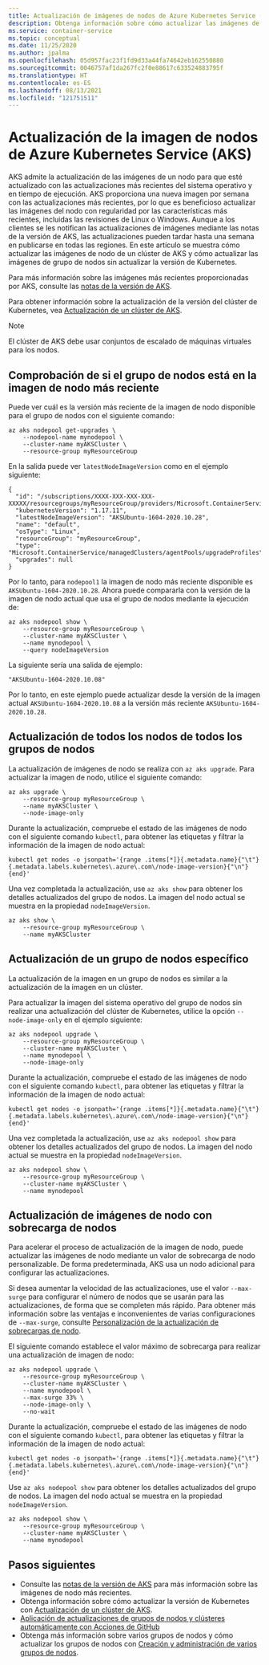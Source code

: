 ```yaml
---
title: Actualización de imágenes de nodos de Azure Kubernetes Service (AKS)
description: Obtenga información sobre cómo actualizar las imágenes de nodos y grupos de nodos de un clúster de AKS.
ms.service: container-service
ms.topic: conceptual
ms.date: 11/25/2020
ms.author: jpalma
ms.openlocfilehash: 05d957fac23f1fd9d33a44fa74642eb162550880
ms.sourcegitcommit: 0046757af1da267fc2f0e88617c633524883795f
ms.translationtype: HT
ms.contentlocale: es-ES
ms.lasthandoff: 08/13/2021
ms.locfileid: "121751511"
---
```

# <a name="azure-kubernetes-service-aks-node-image-upgrade"></a>Actualización de la imagen de nodos de Azure Kubernetes Service (AKS)

AKS admite la actualización de las imágenes de un nodo para que esté actualizado con las actualizaciones más recientes del sistema operativo y en tiempo de ejecución. AKS proporciona una nueva imagen por semana con las actualizaciones más recientes, por lo que es beneficioso actualizar las imágenes del nodo con regularidad por las características más recientes, incluidas las revisiones de Linux o Windows. Aunque a los clientes se les notifican las actualizaciones de imágenes mediante las notas de la versión de AKS, las actualizaciones pueden tardar hasta una semana en publicarse en todas las regiones. En este artículo se muestra cómo actualizar las imágenes de nodo de un clúster de AKS y cómo actualizar las imágenes de grupo de nodos sin actualizar la versión de Kubernetes.

Para más información sobre las imágenes más recientes proporcionadas por AKS, consulte las [notas de la versión de AKS](https://github.com/Azure/AKS/releases).

Para obtener información sobre la actualización de la versión del clúster de Kubernetes, vea [Actualización de un clúster de AKS][upgrade-cluster].

> [!NOTE]
> El clúster de AKS debe usar conjuntos de escalado de máquinas virtuales para los nodos.

## <a name="check-if-your-node-pool-is-on-the-latest-node-image"></a>Comprobación de si el grupo de nodos está en la imagen de nodo más reciente

Puede ver cuál es la versión más reciente de la imagen de nodo disponible para el grupo de nodos con el siguiente comando: 

```azurecli
az aks nodepool get-upgrades \
    --nodepool-name mynodepool \
    --cluster-name myAKSCluster \
    --resource-group myResourceGroup
```

En la salida puede ver `latestNodeImageVersion` como en el ejemplo siguiente:

```output
{
  "id": "/subscriptions/XXXX-XXX-XXX-XXX-XXXXX/resourcegroups/myResourceGroup/providers/Microsoft.ContainerService/managedClusters/myAKSCluster/agentPools/nodepool1/upgradeProfiles/default",
  "kubernetesVersion": "1.17.11",
  "latestNodeImageVersion": "AKSUbuntu-1604-2020.10.28",
  "name": "default",
  "osType": "Linux",
  "resourceGroup": "myResourceGroup",
  "type": "Microsoft.ContainerService/managedClusters/agentPools/upgradeProfiles",
  "upgrades": null
}
```

Por lo tanto, para `nodepool1` la imagen de nodo más reciente disponible es `AKSUbuntu-1604-2020.10.28`. Ahora puede compararla con la versión de la imagen de nodo actual que usa el grupo de nodos mediante la ejecución de:

```azurecli
az aks nodepool show \
    --resource-group myResourceGroup \
    --cluster-name myAKSCluster \
    --name mynodepool \
    --query nodeImageVersion
```

La siguiente sería una salida de ejemplo:

```output
"AKSUbuntu-1604-2020.10.08"
```

Por lo tanto, en este ejemplo puede actualizar desde la versión de la imagen actual `AKSUbuntu-1604-2020.10.08` a la versión más reciente `AKSUbuntu-1604-2020.10.28`. 

## <a name="upgrade-all-nodes-in-all-node-pools"></a>Actualización de todos los nodos de todos los grupos de nodos

La actualización de imágenes de nodo se realiza con `az aks upgrade`. Para actualizar la imagen de nodo, utilice el siguiente comando:

```azurecli
az aks upgrade \
    --resource-group myResourceGroup \
    --name myAKSCluster \
    --node-image-only
```

Durante la actualización, compruebe el estado de las imágenes de nodo con el siguiente comando `kubectl`, para obtener las etiquetas y filtrar la información de la imagen de nodo actual:

```azurecli
kubectl get nodes -o jsonpath='{range .items[*]}{.metadata.name}{"\t"}{.metadata.labels.kubernetes\.azure\.com\/node-image-version}{"\n"}{end}'
```

Una vez completada la actualización, use `az aks show` para obtener los detalles actualizados del grupo de nodos. La imagen del nodo actual se muestra en la propiedad `nodeImageVersion`.

```azurecli
az aks show \
    --resource-group myResourceGroup \
    --name myAKSCluster
```

## <a name="upgrade-a-specific-node-pool"></a>Actualización de un grupo de nodos específico

La actualización de la imagen en un grupo de nodos es similar a la actualización de la imagen en un clúster.

Para actualizar la imagen del sistema operativo del grupo de nodos sin realizar una actualización del clúster de Kubernetes, utilice la opción `--node-image-only` en el ejemplo siguiente:

```azurecli
az aks nodepool upgrade \
    --resource-group myResourceGroup \
    --cluster-name myAKSCluster \
    --name mynodepool \
    --node-image-only
```

Durante la actualización, compruebe el estado de las imágenes de nodo con el siguiente comando `kubectl`, para obtener las etiquetas y filtrar la información de la imagen de nodo actual:

```azurecli
kubectl get nodes -o jsonpath='{range .items[*]}{.metadata.name}{"\t"}{.metadata.labels.kubernetes\.azure\.com\/node-image-version}{"\n"}{end}'
```

Una vez completada la actualización, use `az aks nodepool show` para obtener los detalles actualizados del grupo de nodos. La imagen del nodo actual se muestra en la propiedad `nodeImageVersion`.

```azurecli
az aks nodepool show \
    --resource-group myResourceGroup \
    --cluster-name myAKSCluster \
    --name mynodepool
```

## <a name="upgrade-node-images-with-node-surge"></a>Actualización de imágenes de nodo con sobrecarga de nodos

Para acelerar el proceso de actualización de la imagen de nodo, puede actualizar las imágenes de nodo mediante un valor de sobrecarga de nodo personalizable. De forma predeterminada, AKS usa un nodo adicional para configurar las actualizaciones.

Si desea aumentar la velocidad de las actualizaciones, use el valor `--max-surge` para configurar el número de nodos que se usarán para las actualizaciones, de forma que se completen más rápido. Para obtener más información sobre las ventajas e inconvenientes de varias configuraciones de `--max-surge`, consulte [Personalización de la actualización de sobrecargas de nodo][max-surge].

El siguiente comando establece el valor máximo de sobrecarga para realizar una actualización de imagen de nodo:

```azurecli
az aks nodepool upgrade \
    --resource-group myResourceGroup \
    --cluster-name myAKSCluster \
    --name mynodepool \
    --max-surge 33% \
    --node-image-only \
    --no-wait
```

Durante la actualización, compruebe el estado de las imágenes de nodo con el siguiente comando `kubectl`, para obtener las etiquetas y filtrar la información de la imagen de nodo actual:

```azurecli
kubectl get nodes -o jsonpath='{range .items[*]}{.metadata.name}{"\t"}{.metadata.labels.kubernetes\.azure\.com\/node-image-version}{"\n"}{end}'
```

Use `az aks nodepool show` para obtener los detalles actualizados del grupo de nodos. La imagen del nodo actual se muestra en la propiedad `nodeImageVersion`.

```azurecli
az aks nodepool show \
    --resource-group myResourceGroup \
    --cluster-name myAKSCluster \
    --name mynodepool
```

## <a name="next-steps"></a>Pasos siguientes

- Consulte las [notas de la versión de AKS](https://github.com/Azure/AKS/releases) para más información sobre las imágenes de nodo más recientes.
- Obtenga información sobre cómo actualizar la versión de Kubernetes con [Actualización de un clúster de AKS][upgrade-cluster].
- [Aplicación de actualizaciones de grupos de nodos y clústeres automáticamente con Acciones de GitHub][github-schedule]
- Obtenga más información sobre varios grupos de nodos y cómo actualizar los grupos de nodos con [Creación y administración de varios grupos de nodos][use-multiple-node-pools].

<!-- LINKS - internal -->
[upgrade-cluster]: upgrade-cluster.md
[github-schedule]: node-upgrade-github-actions.md
[use-multiple-node-pools]: use-multiple-node-pools.md
[max-surge]: upgrade-cluster.md#customize-node-surge-upgrade
[az-extension-add]: /cli/azure/extension#az_extension_add
[az-extension-update]: /cli/azure/extension#az_extension_update
